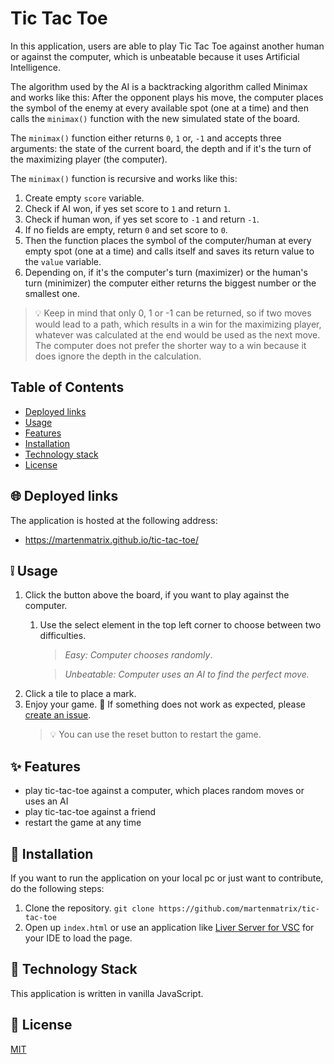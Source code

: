 # Tic Tac Toe

In this application, users are able to play Tic Tac Toe against another human or against the computer, which is unbeatable because it uses Artificial Intelligence.

The algorithm used by the AI is a backtracking algorithm called Minimax and works like this: After the opponent plays his move, the computer places the symbol of the enemy at every available spot (one at a time) and then calls the `minimax()` function with the new simulated state of the board.

The `minimax()` function either returns `0`, `1` or, `-1` and accepts three arguments: the state of the current board, the depth and if it's the turn of the maximizing player (the computer).

The `minimax()` function is recursive and works like this:
1. Create empty `score` variable.
2. Check if AI won, if yes set score to `1` and return `1`.
3. Check if human won, if yes set score to `-1` and return `-1`.
4. If no fields are empty, return `0` and set score to `0`.
5. Then the function places the symbol of the computer/human at every            empty spot (one at a time) and calls itself and saves its return value to the `value` variable.
6. Depending on, if it's the computer's turn (maximizer) or the human's turn (minimizer) the computer either returns the biggest number or the smallest one.
> :bulb: Keep in mind that only 0, 1 or -1 can be returned, so if two moves would lead to a path, which results in a win for the maximizing player, whatever was calculated at the end would be used as the next move. The computer does not prefer the shorter way to a win because it does ignore the depth in the calculation.

## Table of Contents
- [Deployed links](#globe_with_meridians-deployed-links)
- [Usage](#grey_exclamation-usage)
- [Features](#sparkles-features)
- [Installation](#wrench-installation)
- [Technology stack](#blue_book-technology-stack)
- [License](#scroll-license)

## :globe_with_meridians: Deployed links

The application is hosted at the following address:

- https://martenmatrix.github.io/tic-tac-toe/

## :grey_exclamation: Usage
1. Click the button above the board, if you want to play against the computer.
	1. Use the select element in the top left corner to choose between two difficulties. 
		>*Easy: Computer chooses randomly*.
		
		>*Unbeatable: Computer uses an AI to find the perfect move.*
2. Click a tile to place a mark.
5. Enjoy your game. :tada:
If something does not work as expected, please [create an issue](https://github.com/martenmatrix/tic-tac-toe/issues/new).
	> :bulb: You can use the reset button to restart the game.

## :sparkles: Features
- play tic-tac-toe against a computer, which places random moves or uses an AI
- play tic-tac-toe against a friend
- restart the game at any time

## :wrench: Installation
If you want to run the application on your local pc or just want to contribute, do the following steps:
1. Clone the repository.
`git clone https://github.com/martenmatrix/tic-tac-toe`
2. Open up `index.html` or use an application like [Liver Server for VSC](https://marketplace.visualstudio.com/items?itemName=ritwickdey.LiveServer) for your IDE to load the page.

## :blue_book: Technology Stack
This application is written in vanilla JavaScript.

## :scroll: License
[MIT](https://github.com/martenmatrix/tic-tac-toe/blob/main/LICENSE)
